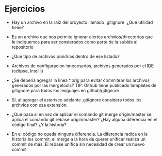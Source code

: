 # Ejercicios
- Hay un archivo en la raíz del proyecto llamado .gitignore. ¿Qué utilidad tiene?
* Es un archivo que nos permite ignorar ciertos archvios/directorios que le indiquemos para ser consierados como parte de la subida al repositorio

- ¿Qué tipo de archivos pondrías dentro de ese listado?
* Archivos de configuracion innecesarios, archivos generados por el IDE (eclipse, Intellij)

 - ¿Se debería agregar la linea *.orig para evitar commitear los archivos generados por las mergetools? TIP: Github tiene publicado templates de gitignore para todos los lenguajes en github/gitignore
* Sí, al agregar el asterisco adelante .gitignore considera todos los archvios con esa extensión.

- ¿Qué pasa si en vez de aplicar el comando git merge origin/master se aplica el comando git rebase origin/master? ¿Hay alguna diferencia en el código final? ¿Y la historia?
* En el código no queda ninguna diferencia. La diferencia radica en la historia los commit, el merge a la hora de querer unificar realiza un commit de más. El rebase unifica sin necesidad de crear un nuevo commit
